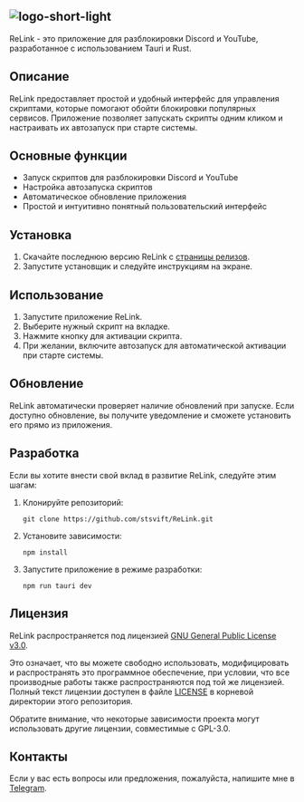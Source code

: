 ## ![logo-short-light](https://github.com/user-attachments/assets/5d14ad5e-761d-4fd6-b8c0-ed11e19de693)

ReLink - это приложение для разблокировки Discord и YouTube, разработанное с использованием Tauri и Rust.

## Описание

ReLink предоставляет простой и удобный интерфейс для управления скриптами, которые помогают обойти блокировки популярных сервисов. Приложение позволяет запускать скрипты одним кликом и настраивать их автозапуск при старте системы.

## Основные функции

- Запуск скриптов для разблокировки Discord и YouTube
- Настройка автозапуска скриптов
- Автоматическое обновление приложения
- Простой и интуитивно понятный пользовательский интерфейс

## Установка

1. Скачайте последнюю версию ReLink с [страницы релизов](https://github.com/stsvift/ReLink/releases).
2. Запустите установщик и следуйте инструкциям на экране.

## Использование

1. Запустите приложение ReLink.
2. Выберите нужный скрипт на вкладке.
3. Нажмите кнопку для активации скрипта.
4. При желании, включите автозапуск для автоматической активации при старте системы.

## Обновление

ReLink автоматически проверяет наличие обновлений при запуске. Если доступно обновление, вы получите уведомление и сможете установить его прямо из приложения.

## Разработка

Если вы хотите внести свой вклад в развитие ReLink, следуйте этим шагам:

1. Клонируйте репозиторий:
   ```
   git clone https://github.com/stsvift/ReLink.git
   ```
2. Установите зависимости:
   ```
   npm install
   ```
3. Запустите приложение в режиме разработки:
   ```
   npm run tauri dev
   ```

## Лицензия

ReLink распространяется под лицензией [GNU General Public License v3.0](LICENSE).

Это означает, что вы можете свободно использовать, модифицировать и распространять это программное обеспечение, при условии, что все производные работы также распространяются под той же лицензией. Полный текст лицензии доступен в файле [LICENSE](LICENSE) в корневой директории этого репозитория.

Обратите внимание, что некоторые зависимости проекта могут использовать другие лицензии, совместимые с GPL-3.0.

## Контакты

Если у вас есть вопросы или предложения, пожалуйста, напишите мне в [Telegram](https://t.me/stepansvift).
